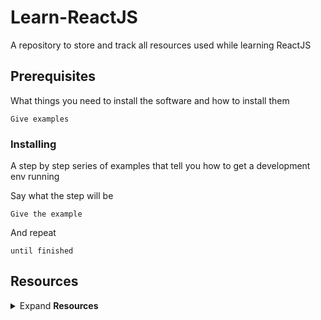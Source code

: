 # Learn-ReactJS
A repository to store and track all resources used while learning ReactJS

## Prerequisites

What things you need to install the software and how to install them

```
Give examples
```

### Installing

A step by step series of examples that tell you how to get a development env running

Say what the step will be

```
Give the example
```

And repeat

```
until finished
```



## Resources
<details><summary>Expand <b>Resources</b></summary>
<p>

**Django Overview**

Quick references to most Django functionality: https://docs.djangoproject.com/en/3.0/intro/overview/


</p>
</details>
